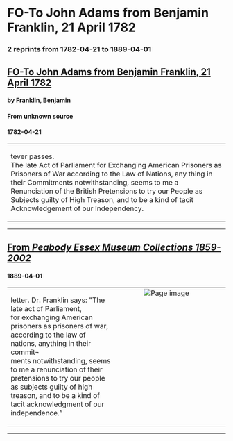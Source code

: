 
# FO-To John Adams from Benjamin Franklin, 21 April 1782

### 2 reprints from 1782-04-21 to 1889-04-01

## [FO-To John Adams from Benjamin Franklin, 21 April 1782](https://founders.archives.gov/documents/Adams/06-12-02-0284)

#### by Franklin, Benjamin

#### From unknown source

#### 1782-04-21

<table style="width: 100%;"><tr><td style="width: 50%">

tever passes.  
The late Act of Parliament for Exchanging American Prisoners as Prisoners of War according to the Law of Nations, any thing in their Commitments notwithstanding, seems to me a Renunciation of the British Pretensions to try our People as Subjects guilty of High Treason, and to be a kind of tacit Acknowledgement of our Independency.
</td></tr></table>

---

## [From _Peabody Essex Museum Collections 1859-2002_](https://archive.org/details/sim_peabody-essex-museum-collections_april-may-june-1889_26_4-6/page/n15/mode/1up?view=theater)

#### 1889-04-01

<table style="width: 100%;"><tr><td style="width: 50%">

  
letter. Dr. Franklin says: &quot;The late act of Parliament,  
for exchanging American prisoners as prisoners of war,  
according to the law of nations, anything in their commit¬  
ments notwithstanding, seems to me a renunciation of their  
pretensions to try our people as subjects guilty of high  
treason, and to be a kind of tacit acknowledgment of our  
independence.”
</td><td style="width: 50%; max-height: 75%; margin: auto; display: block;">
<img alt="Page image" src="https://iiif.archive.org/iiif/sim_peabody-essex-museum-collections_april-may-june-1889_26_4-6&#0036;15/pct:27.527574,49.216028,58.272059,12.253194/600,/0/default.jpg"/>
</td>
</tr></table>

---

